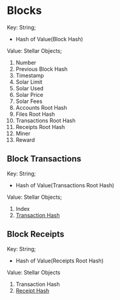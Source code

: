 
# Blocks

Key: String;
- Hash of Value(Block Hash)

Value: Stellar Objects;
1. Number
2. Previous Block Hash
3. Timestamp
4. Solar Limit
5. Solar Used
6. Solar Price
7. Solar Fees
8. Accounts Root Hash
9. Files Root Hash
10. Transactions Root Hash
11. Receipts Root Hash
12. Miner
13. Reward

## Block Transactions

Key: String;
- Hash of Value(Transactions Root Hash)

Value: Stellar Objects;
1. Index
2. [Transaction Hash](https://github.com/astreuos/astreuos-specifications/blob/main/blockchain/transactions.md)

## Block Receipts

Key: String;
- Hash of Value(Receipts Root Hash)

Value: Stellar Objects
1. Transaction Hash
2. [Receipt Hash](https://github.com/astreuos/astreuos-specifications/blob/main/blockchain/receipts.md)